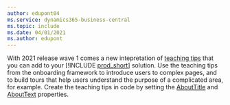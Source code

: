 ```yaml
---
author: edupont04
ms.service: dynamics365-business-central
ms.topic: include
ms.date: 04/01/2021
ms.author: edupont
---
```

With 2021 release wave 1 comes a new intepretation of [teaching tips](/windows/uwp/design/controls-and-patterns/dialogs-and-flyouts/teaching-tip) that you can add to your [!INCLUDE [prod_short](prod_short.md)] solution. Use the teaching tips from the onboarding framework to introduce users to complex pages, and to build tours that help users understand the purpose of a complicated area, for example. Create the teaching tips in code by setting the [AboutTitle](../developer/properties/devenv-abouttitle-property.md) and [AboutText](../developer/properties/devenv-abouttext-property.md) properties.  
